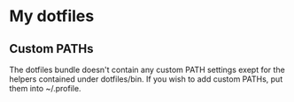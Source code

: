 # My dotfiles

## Custom PATHs

The dotfiles bundle doesn't contain any custom PATH settings exept for the helpers contained under dotfiles/bin. If you wish to add custom PATHs, put them into ~/.profile.
